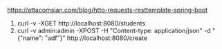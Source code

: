 https://attacomsian.com/blog/http-requests-resttemplate-spring-boot

1. curl -v -XGET http://localhost:8080/students
2. curl -v admin:admin -XPOST -H "Content-type: application/json" -d "{"name": "adf"}" http://localhost:8080/create
